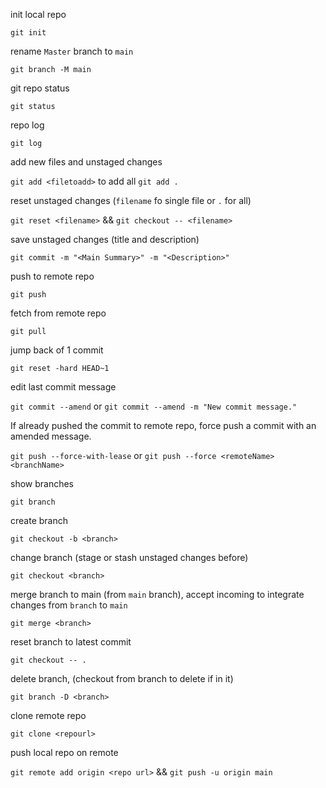 init local repo

`git init`

rename `Master` branch to `main`

`git branch -M main`

git repo status

`git status`

repo log

`git log`

add new files and unstaged changes

`git add <filetoadd>` to add all `git add .`

reset unstaged changes (`filename` fo single file or `.` for all)

`git reset <filename>` && `git checkout -- <filename>`

save unstaged changes (title and description)

`git commit -m "<Main Summary>" -m "<Description>"`

push to remote repo

`git push`

fetch from remote repo

`git pull`

jump back of 1 commit

`git reset -hard HEAD~1`

edit last commit message

`git commit --amend` or `git commit --amend -m "New commit message."`

If already pushed the commit to remote repo,
force push a commit with an amended message.

`git push --force-with-lease` or  `git push --force <remoteName> <branchName>`

show branches

`git branch`

create branch

`git checkout -b <branch>`

change branch (stage or stash unstaged changes before)

`git checkout <branch>`

merge branch to main (from `main` branch), accept incoming to integrate changes from `branch` to `main`

`git merge <branch>`

reset branch to latest commit

`git checkout -- .`

delete branch, (checkout from branch to delete if in it)

`git branch -D <branch>`

clone remote repo

`git clone <repourl>`

push local repo on remote

`git remote add origin <repo url>` && `git push -u origin main`
